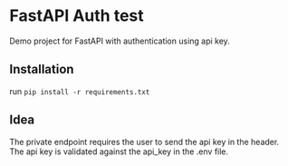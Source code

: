 # FastAPI Auth test

Demo project for FastAPI with authentication using api key.

## Installation

run `pip install -r requirements.txt`

## Idea

The private endpoint requires the user to send the api key in the header.
The api key is validated against the api_key in the .env file.